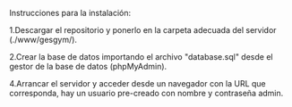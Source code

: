 Instrucciones para la instalación:

1.Descargar el repositorio y ponerlo en la carpeta adecuada del servidor (./www/gesgym/).

2.Crear la base de datos importando el archivo "database.sql" desde el gestor de la base de datos (phpMyAdmin).
	
4.Arrancar el servidor y acceder desde un navegador con la URL que corresponda, hay un usuario pre-creado con nombre y contraseña admin.
